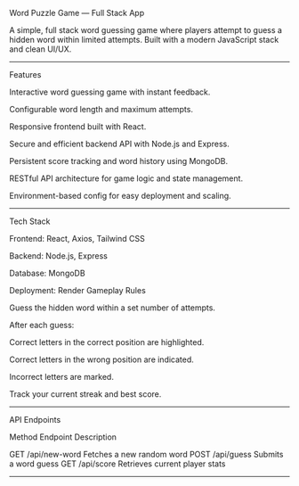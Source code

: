 
Word Puzzle Game — Full Stack App

A simple, full stack word guessing game where players attempt to guess a hidden word within limited attempts. Built with a modern JavaScript stack and clean UI/UX.


---

Features

Interactive word guessing game with instant feedback.

Configurable word length and maximum attempts.

Responsive frontend built with React.

Secure and efficient backend API with Node.js and Express.

Persistent score tracking and word history using MongoDB.

RESTful API architecture for game logic and state management.

Environment-based config for easy deployment and scaling.



---

Tech Stack

Frontend: React, Axios, Tailwind CSS

Backend: Node.js, Express

Database: MongoDB

Deployment: Render 
Gameplay Rules

Guess the hidden word within a set number of attempts.

After each guess:

Correct letters in the correct position are highlighted.

Correct letters in the wrong position are indicated.

Incorrect letters are marked.


Track your current streak and best score.



---

API Endpoints

Method	Endpoint	Description

GET	/api/new-word	Fetches a new random word
POST	/api/guess	Submits a word guess
GET	/api/score	Retrieves current player stats



---


